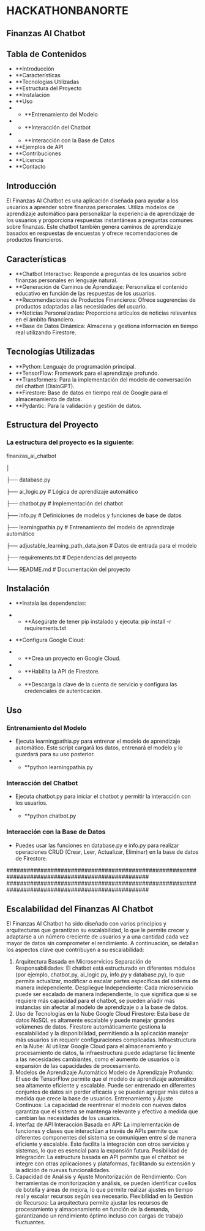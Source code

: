 # HACKATHONBANORTE

## Finanzas AI Chatbot
## Tabla de Contenidos

* **Introducción
* **Características
* **Tecnologías Utilizadas
* **Estructura del Proyecto
* **Instalación
* **Uso
* * **Entrenamiento del Modelo
* * **Interacción del Chatbot
* * **Interacción con la Base de Datos
* **Ejemplos de API
* **Contribuciones
* **Licencia
* **Contacto

## Introducción
El Finanzas AI Chatbot es una aplicación diseñada para ayudar a los usuarios a aprender sobre finanzas personales. Utiliza modelos de aprendizaje automático para personalizar la experiencia de aprendizaje de los usuarios y proporciona respuestas instantáneas a preguntas comunes sobre finanzas. Este chatbot también genera caminos de aprendizaje basados en respuestas de encuestas y ofrece recomendaciones de productos financieros.

## Características
* **Chatbot Interactivo: Responde a preguntas de los usuarios sobre finanzas personales en lenguaje natural.
* **Generación de Caminos de Aprendizaje: Personaliza el contenido educativo en función de las respuestas de los usuarios.
* **Recomendaciones de Productos Financieros: Ofrece sugerencias de productos adaptadas a las necesidades del usuario.
* **Noticias Personalizadas: Proporciona artículos de noticias relevantes en el ámbito financiero.
* **Base de Datos Dinámica: Almacena y gestiona información en tiempo real utilizando Firestore.

## Tecnologías Utilizadas
* **Python: Lenguaje de programación principal.
* **TensorFlow: Framework para el aprendizaje profundo.
* **Transformers: Para la implementación del modelo de conversación del chatbot (DialoGPT).
* **Firestore: Base de datos en tiempo real de Google para el almacenamiento de datos.
* **Pydantic: Para la validación y gestión de datos.

## Estructura del Proyecto
### La estructura del proyecto es la siguiente:
finanzas_ai_chatbot

│


├── database.py     


├── ai_logic.py           # Lógica de aprendizaje automático

├── chatbot.py            # Implementación del chatbot

├── info.py               # Definiciones de modelos y funciones de base de datos

├── learningpathia.py     # Entrenamiento del modelo de aprendizaje automático

├── adjustable_learning_path_data.json  # Datos de entrada para el modelo

├── requirements.txt      # Dependencias del proyecto

└── README.md             # Documentación del proyecto



## Instalación
* **Instala las dependencias:
* * **Asegúrate de tener pip instalado y ejecuta:
pip install -r requirements.txt

* **Configura Google Cloud:
* * **Crea un proyecto en Google Cloud.
* * **Habilita la API de Firestore.
* * **Descarga la clave de la cuenta de servicio y configura las credenciales de autenticación.



## Uso
### Entrenamiento del Modelo
* Ejecuta learningpathia.py para entrenar el modelo de aprendizaje automático. Este script cargará los datos, entrenará el modelo y lo guardará para su uso posterior.
* * **python learningpathia.py

### Interacción del Chatbot
* Ejecuta chatbot.py para iniciar el chatbot y permitir la interacción con los usuarios.
* * **python chatbot.py

### Interacción con la Base de Datos
* Puedes usar las funciones en database.py e info.py para realizar operaciones CRUD (Crear, Leer, Actualizar, Eliminar) en la base de datos de Firestore.


##################################################################################################
##################################################################################################

## Escalabilidad del Finanzas AI Chatbot
El Finanzas AI Chatbot ha sido diseñado con varios principios y arquitecturas que garantizan su escalabilidad, lo que le permite crecer y adaptarse a un número creciente de usuarios y a una cantidad cada vez mayor de datos sin comprometer el rendimiento. A continuación, se detallan los aspectos clave que contribuyen a su escalabilidad:

1. Arquitectura Basada en Microservicios
Separación de Responsabilidades: El chatbot está estructurado en diferentes módulos (por ejemplo, chatbot.py, ai_logic.py, info.py y database.py), lo que permite actualizar, modificar o escalar partes específicas del sistema de manera independiente.
Despliegue Independiente: Cada microservicio puede ser escalado de manera independiente, lo que significa que si se requiere más capacidad para el chatbot, se pueden añadir más instancias sin afectar al modelo de aprendizaje o a la base de datos.
2. Uso de Tecnologías en la Nube
Google Cloud Firestore: Esta base de datos NoSQL es altamente escalable y puede manejar grandes volúmenes de datos. Firestore automáticamente gestiona la escalabilidad y la disponibilidad, permitiendo a la aplicación manejar más usuarios sin requerir configuraciones complicadas.
Infraestructura en la Nube: Al utilizar Google Cloud para el almacenamiento y procesamiento de datos, la infraestructura puede adaptarse fácilmente a las necesidades cambiantes, como el aumento de usuarios o la expansión de las capacidades de procesamiento.
3. Modelos de Aprendizaje Automático
Modelo de Aprendizaje Profundo: El uso de TensorFlow permite que el modelo de aprendizaje automático sea altamente eficiente y escalable. Puede ser entrenado en diferentes conjuntos de datos sin perder eficacia y se pueden agregar más datos a medida que crece la base de usuarios.
Entrenamiento y Ajuste Continuos: La capacidad de reentrenar el modelo con nuevos datos garantiza que el sistema se mantenga relevante y efectivo a medida que cambian las necesidades de los usuarios.
4. Interfaz de API
Interacción Basada en API: La implementación de funciones y clases que interactúan a través de APIs permite que diferentes componentes del sistema se comuniquen entre sí de manera eficiente y escalable. Esto facilita la integración con otros servicios y sistemas, lo que es esencial para la expansión futura.
Posibilidad de Integración: La estructura basada en API permite que el chatbot se integre con otras aplicaciones y plataformas, facilitando su extensión y la adición de nuevas funcionalidades.
5. Capacidad de Análisis y Ajuste
Monitorización de Rendimiento: Con herramientas de monitorización y análisis, se pueden identificar cuellos de botella y áreas de mejora, lo que permite realizar ajustes en tiempo real y escalar recursos según sea necesario.
Flexibilidad en la Gestión de Recursos: La arquitectura permite ajustar los recursos de procesamiento y almacenamiento en función de la demanda, garantizando un rendimiento óptimo incluso con cargas de trabajo fluctuantes.